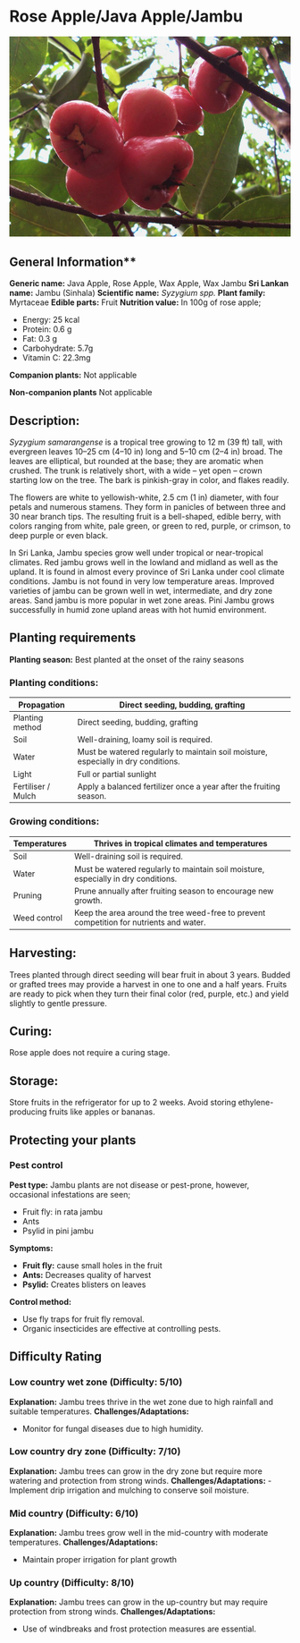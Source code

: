 # Rose Apple/Java Apple/Jambu
![Rose-Apple_Java-Apple_Jambu.jpeg](../../assets/images/Rose-Apple_Java-Apple_Jambu.jpeg "Image - Hafiz Issadeen, Flickr")

## General Information**
**Generic name:** Java Apple, Rose Apple, Wax Apple, Wax Jambu
**Sri Lankan name:** Jambu (Sinhala)
**Scientific name:** _Syzygium spp._
**Plant family:** Myrtaceae
**Edible parts:** Fruit
**Nutrition value:** 
In 100g of rose apple;
- Energy: 25 kcal
- Protein: 0.6 g
- Fat: 0.3 g
- Carbohydrate: 5.7g
- Vitamin C: 22.3mg

**Companion plants:**
Not applicable

**Non-companion plants**
Not applicable

## Description:
_Syzygium samarangense_ is a tropical tree growing to 12 m (39 ft) tall, with evergreen leaves 10–25 cm (4–10 in) long and 5–10 cm (2–4 in) broad. The leaves are elliptical, but rounded at the base; they are aromatic when crushed. The trunk is relatively short, with a wide – yet open – crown starting low on the tree. The bark is pinkish-gray in color, and flakes readily.

The flowers are white to yellowish-white, 2.5 cm (1 in) diameter, with four petals and numerous stamens. They form in panicles of between three and 30 near branch tips. The resulting fruit is a bell-shaped, edible berry, with colors ranging from white, pale green, or green to red, purple, or crimson, to deep purple or even black. 

In Sri Lanka, Jambu species grow well under tropical or near-tropical climates. Red jambu grows well in the lowland and midland as well as the upland. It is found in almost every province of Sri Lanka under cool climate conditions. Jambu is not found in very low temperature areas. Improved varieties of jambu can be grown well in wet, intermediate, and dry zone areas. Sand jambu is more popular in wet zone areas. Pini Jambu grows successfully in humid zone upland areas with hot humid environment.

## Planting requirements
<update>**Planting season:** Best planted at the onset of the rainy seasons</update>

### Planting conditions:
| Propagation | Direct seeding, budding, grafting |
|----|----|
| Planting method | Direct seeding, budding, grafting |
| Soil | Well-draining, loamy soil is required.|
| Water | Must be watered regularly to maintain soil moisture, especially in dry conditions. |
| Light | Full or partial sunlight |
| Fertiliser / Mulch | Apply a balanced fertilizer once a year after the fruiting season. |

### Growing conditions:
| Temperatures | Thrives in tropical climates and temperatures |
|----|----|
| Soil | Well-draining soil is required. |
| Water | Must be watered regularly to maintain soil moisture, especially in dry conditions. |
| Pruning | Prune annually after fruiting season to encourage new growth. |
| Weed control | Keep the area around the tree weed-free to prevent competition for nutrients and water. |

## Harvesting:
Trees planted through direct seeding will bear fruit in about 3 years. Budded or grafted trees may provide a harvest in one to one and a half years. Fruits are ready to pick when they turn their final color (red, purple, etc.) and yield slightly to gentle pressure.

## Curing:
Rose apple does not require a curing stage.

## Storage:
Store fruits in the refrigerator for up to 2 weeks. Avoid storing ethylene-producing fruits like apples or bananas.

## Protecting your plants
### Pest control
**Pest type:** 
Jambu plants are not disease or pest-prone, however, occasional infestations are seen;
- Fruit fly: in rata jambu
- Ants
- Psylid in pini jambu

**Symptoms:** 
- **Fruit fly:** cause small holes in the fruit
- **Ants:** Decreases quality of harvest
- **Psylid:** Creates blisters on leaves

**Control method:** 
- Use fly traps for fruit fly removal.
- Organic insecticides are effective at controlling pests. 

## Difficulty Rating

### Low country wet zone (Difficulty: 5/10)
**Explanation:** Jambu trees thrive in the wet zone due to high rainfall and suitable temperatures.
**Challenges/Adaptations:**
- Monitor for fungal diseases due to high humidity.

### Low country dry zone (Difficulty: 7/10)
**Explanation:** Jambu trees can grow in the dry zone but require more watering and protection from strong winds.
**Challenges/Adaptations:**
-Implement drip irrigation and mulching to conserve soil moisture.

### Mid country (Difficulty: 6/10)
**Explanation:** Jambu trees grow well in the mid-country with moderate temperatures.
**Challenges/Adaptations:**
- Maintain proper irrigation for plant growth
  
### Up country (Difficulty: 8/10)
**Explanation:** Jambu trees can grow in the up-country but may require protection from strong winds.
**Challenges/Adaptations:**
- Use of windbreaks and frost protection measures are essential.
